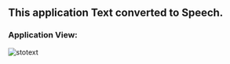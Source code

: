 ## This application Text converted to Speech.
### Application View:

![stotext](https://github.com/shahriar00/Speech-To-Text/assets/70763173/95aaf7b5-2542-474b-b4c8-b6622588418b)

